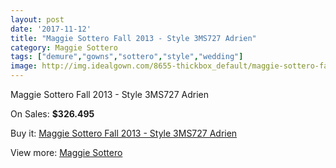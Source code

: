 ```yaml
---
layout: post
date: '2017-11-12'
title: "Maggie Sottero Fall 2013 - Style 3MS727 Adrien"
category: Maggie Sottero
tags: ["demure","gowns","sottero","style","wedding"]
image: http://img.idealgown.com/8655-thickbox_default/maggie-sottero-fall-2013-style-3ms727-adrien.jpg
---
```

Maggie Sottero Fall 2013 - Style 3MS727 Adrien

On Sales: **$326.495**
<a href="https://www.idealgown.com/en/maggie-sottero/3595-maggie-sottero-fall-2013-style-3ms727-adrien.html"><amp-img layout="responsive" width="600" height="600" src="//img.idealgown.com/8655-thickbox_default/maggie-sottero-fall-2013-style-3ms727-adrien.jpg" alt="Maggie Sottero Fall 2013 - Style 3MS727 Adrien 0" /></a>
<a href="https://www.idealgown.com/en/maggie-sottero/3595-maggie-sottero-fall-2013-style-3ms727-adrien.html"><amp-img layout="responsive" width="600" height="600" src="//img.idealgown.com/8656-thickbox_default/maggie-sottero-fall-2013-style-3ms727-adrien.jpg" alt="Maggie Sottero Fall 2013 - Style 3MS727 Adrien 1" /></a>

Buy it: [Maggie Sottero Fall 2013 - Style 3MS727 Adrien](https://www.idealgown.com/en/maggie-sottero/3595-maggie-sottero-fall-2013-style-3ms727-adrien.html "Maggie Sottero Fall 2013 - Style 3MS727 Adrien")

View more: [Maggie Sottero](https://www.idealgown.com/en/45-maggie-sottero "Maggie Sottero")